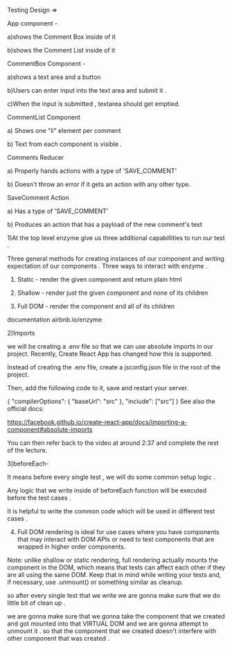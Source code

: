 Testing Design =>

App component -

a)shows the Comment Box inside of it 

b)shows the Comment List inside of it 


CommentBox Component - 

a)shows a text area and a button 

b)Users can enter input into the text area and submit it .

c)When the input is submitted , textarea should get emptied. 


CommentList Component

a) Shows one "li" element per comment

b) Text from each component is visible .


Comments Reducer

a) Properly hands actions with a type of 'SAVE_COMMENT'

b) Doesn't throw an error if it gets an action with any other type.


SaveComment Action

a) Has a type of 'SAVE_COMMENT'

b) Produces an action that has a payload of the new comment's text 







1)At the top level enzyme give us three additional capabillities to run our test .

Three general methods for creating instances of our component and writing expectation of our components .
Three ways to interact with enzyme .
1) Static - render the given component and return plain html

2) Shallow - render just the given component and none of its children 

3) Full DOM -  render the component and all of its children 

documentation airbnb.io/enzyme


2)Imports

 we will be creating a .env file so that we can use absolute imports in our project. Recently, Create React App has changed how this is supported.

Instead of creating the .env file, create a jsconfig.json file in the root of the project.

Then, add the following code to it, save and restart your server.

{
  "compilerOptions": {
    "baseUrl": "src"
  },
  "include": ["src"]
}
See also the official docs:

https://facebook.github.io/create-react-app/docs/importing-a-component#absolute-imports

You can then refer back to the video at around 2:37 and complete the rest of the lecture.


3)beforeEach-

It means before every single test , we will do some common setup logic .

Any logic that we write inside of beforeEach function will be executed before the test cases .

It is helpful to write the common code which will be used in different test cases . 

4) Full DOM rendering is ideal for use cases where you have components that may interact with DOM APIs or need to test components that are wrapped in higher order components.

Note: unlike shallow or static rendering, full rendering actually mounts the component in the DOM, which means that tests can affect each other if they are all using the same DOM. Keep that in mind while writing your tests and, if necessary, use .unmount() or something similar as cleanup.

so after every single test that we write we are gonna make sure that we do little bit of clean up .

we are gonna make sure that we gonna take the component that we created and got mounted into that VIRTUAL DOM and we are gonna attempt to unmount it . so that the component that we created doesn't interfere with other component that was created .